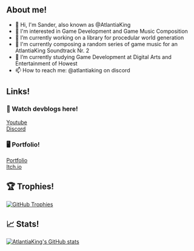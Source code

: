 ## About me!

- 👋 Hi, I'm Sander, also known as @AtlantiaKing
- 👀 I'm interested in Game Development and Game Music Composition
- 🔭 I’m currently working on a library for procedular world generation
- 🎹 I'm currently composing a random series of game music for an AtlantiaKing Soundtrack Nr. 2
- 🌱 I’m currently studying Game Development at Digital Arts and Entertainment of Howest
- 📫 How to reach me: @atlantiaking on discord  

## Links!

### 👀 Watch devblogs here!  
[Youtube](https://www.youtube.com/@atlantiaking)  
[Discord](https://discord.gg/wJ5rXmN)  

### 🖥️ Portfolio!  
[Portfolio](https://dekeukelaeresander.wixsite.com/portfolio)  
[Itch.io](https://sander-de-keukelaere.itch.io/)

## 🏆 Trophies!
[![GitHub Trophies](https://github-profile-trophy.vercel.app/?username=atlantiaking&show_icons=true&theme=onestar&margin-w=15&no-frame=true&no-bg=true)](https://github.com/atlantiaking)

## 📈 Stats!
[![AtlantiaKing's GitHub stats](https://github-readme-stats.vercel.app/api?username=atlantiaking&count_private=true&show_icons=true&theme=dark&bg_color=0D1117&border_color=30363D)](https://github.com/atlantiaking)

